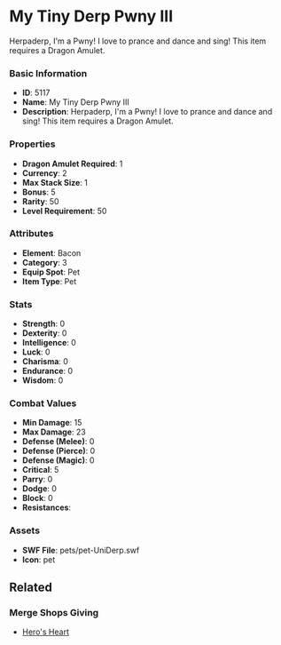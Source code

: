 # My Tiny Derp Pwny III

Herpaderp, I'm a Pwny! I love to prance and dance and sing! This item requires a Dragon Amulet.

### Basic Information

- **ID**: 5117
- **Name**: My Tiny Derp Pwny III
- **Description**: Herpaderp, I&#039;m a Pwny! I love to prance and dance and sing! This item requires a Dragon Amulet.

### Properties

- **Dragon Amulet Required**: 1
- **Currency**: 2
- **Max Stack Size**: 1
- **Bonus**: 5
- **Rarity**: 50
- **Level Requirement**: 50

### Attributes

- **Element**: Bacon
- **Category**: 3
- **Equip Spot**: Pet
- **Item Type**: Pet

### Stats

- **Strength**: 0
- **Dexterity**: 0
- **Intelligence**: 0
- **Luck**: 0
- **Charisma**: 0
- **Endurance**: 0
- **Wisdom**: 0

### Combat Values

- **Min Damage**: 15
- **Max Damage**: 23
- **Defense (Melee)**: 0
- **Defense (Pierce)**: 0
- **Defense (Magic)**: 0
- **Critical**: 5
- **Parry**: 0
- **Dodge**: 0
- **Block**: 0
- **Resistances**: 

### Assets

- **SWF File**: pets/pet-UniDerp.swf
- **Icon**: pet

## Related

### Merge Shops Giving

- [Hero's Heart](../merge-shops/53-hero-s-heart.md)

